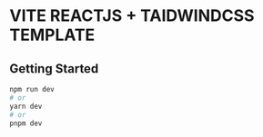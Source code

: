 # VITE REACTJS + TAIDWINDCSS TEMPLATE

## Getting Started
```bash
npm run dev
# or
yarn dev
# or
pnpm dev
